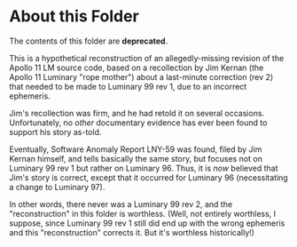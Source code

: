 # About this Folder

The contents of this folder are **deprecated**.

This is a hypothetical reconstruction of an allegedly-missing revision of the Apollo 11 LM source code, based on a recollection by Jim Kernan (the Apollo 11 Luminary "rope mother") about a last-minute correction (rev 2) that needed to be made to Luminary 99 rev 1, due to an incorrect ephemeris.

Jim's recollection was firm, and he had retold it on several occasions.  Unfortunately, no *other*
documentary evidence has ever been found to support his story as-told.

Eventually, Software Anomaly Report LNY-59 was found, filed by Jim Kernan himself, and tells basically the same story, but focuses not on Luminary 99 rev 1 but rather on Luminary 96.  Thus, it is *now* believed that Jim's story is correct, except that it occurred for Luminary 96 (necessitating a change to Luminary 97).

In other words, there never was a Luminary 99 rev 2, and the "reconstruction" in this folder is worthless.  (Well, not entirely worthless, I suppose, since Luminary 99 rev 1 still did end up with the wrong ephemeris and this "reconstruction" corrects it.  But it's worthless historically!)

